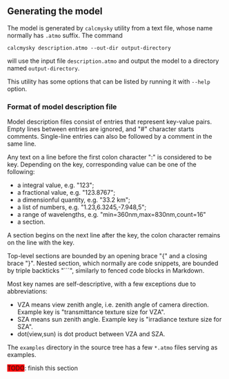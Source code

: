 ## Generating the model

The model is generated by `calcmysky` utility from a text file, whose name normally has `.atmo` suffix. The command
```
calcmysky description.atmo --out-dir output-directory
```
will use the input file `description.atmo` and output the model to a directory named `output-directory`.

This utility has some options that can be listed by running it with `--help` option.

### Format of model description file

Model description files consist of entries that represent key-value pairs. Empty lines between entries are ignored, and "#" character starts comments. Single-line entries can also be followed by a comment in the same line.

Any text on a line before the first colon character ":" is considered to be key. Depending on the key, corresponding value can be one of the following:
 * a integral value, e.g. "123";
 * a fractional value, e.g. "123.8767";
 * a dimensionful quantity, e.g. "33.2 km";
 * a list of numbers, e.g. "1.23,6.3245,-7.948,5";
 * a range of wavelengths, e.g. "min=360nm,max=830nm,count=16"
 * a section.

A section begins on the next line after the key, the colon character remains on the line with the key.

Top-level sections are bounded by an opening brace "{" and a closing brace "}". Nested section, which normally are code snippets, are bounded by triple backticks "```", similarly to fenced code blocks in Markdown.

Most key names are self-descriptive, with a few exceptions due to abbreviations:
 * VZA means view zenith angle, i.e. zenith angle of camera direction. Example key is "transmittance texture size for VZA".
 * SZA means sun zenith angle. Example key is "irradiance texture size for SZA".
 * dot(view,sun) is dot product between VZA and SZA.

The `examples` directory in the source tree has a few `*.atmo` files serving as examples.

<span style="background-color: red;">TODO</span>: finish this section


